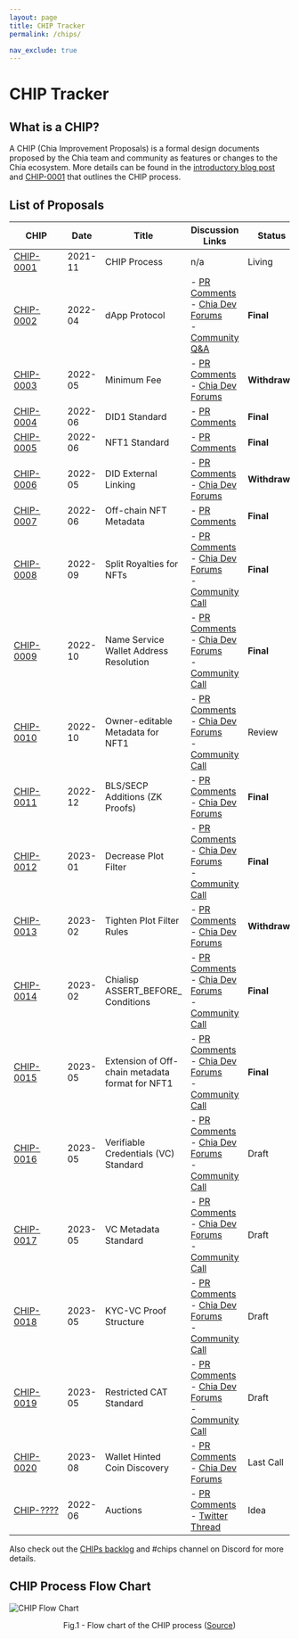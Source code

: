 ```yaml
---
layout: page
title: CHIP Tracker
permalink: /chips/

nav_exclude: true
---
```


# CHIP Tracker

## What is a CHIP?
A CHIP (Chia Improvement Proposals) is a formal design documents proposed by the Chia team and community as features or changes to the Chia ecosystem. More details can be found in the [introductory blog post](https://www.chia.net/2022/02/14/chia-improvement-proposals.en.html) and [CHIP-0001](https://github.com/Chia-Network/chips/blob/main/CHIPs/chip-0001.md) that outlines the CHIP process.

## List of Proposals

| CHIP | Date | Title | Discussion Links | Status |
| --- | --- | --- | --- | --- |
| [CHIP-0001](https://github.com/Chia-Network/chips/blob/main/CHIPs/chip-0001.md)                               | 2021-11 | CHIP Process | n/a | Living |
| [CHIP-0002](https://github.com/GobyWallet/chips/blob/chip0002/CHIPs/chip-0002.md)                             | 2022-04 | dApp Protocol | - [PR Comments](https://github.com/Chia-Network/chips/pull/9) <br /> - [Chia Dev Forums](https://developers.chia.net/t/chip-0002-dapp-protocol/574) <br /> - [Community Q&A](https://youtu.be/c9tRXRiUw_8)  | <strong>Final</strong> |
| [CHIP-0003](https://github.com/Chia-Network/chips/blob/7ac848115cc8ce48663d6ac17a7563cc4c7822a3/CHIPs/chip-0003.md)                                | 2022-05 | Minimum Fee | - [PR Comments](https://github.com/Chia-Network/chips/pull/13) <br /> - [Chia Dev Forums](https://developers.chia.net/t/chip-0003-minimum-fee/535) | <strong>Withdrawn</strong> |
| [CHIP-0004](https://github.com/Chia-Network/chips/blob/3f208bedcded1860925beacc5941b3809c86058e/CHIPs/chip-0004.md)                               | 2022-06 | DID1 Standard | - [PR Comments]() | <strong>Final</strong> |
| [CHIP-0005](https://github.com/Chia-Network/chips/blob/867440430b75735fcc7655cb7bd95a6cf8c56a11/CHIPs/chip-0005.md)                               | 2022-06 | NFT1 Standard | - [PR Comments](https://github.com/Chia-Network/chips/pull/19) <br />  | <strong>Final</strong> |
| [CHIP-0006](https://github.com/Trifolio/chips/blob/main/CHIPs/chip-trifolio-did-external-linking.md)          | 2022-05 | DID External Linking | - [PR Comments](https://github.com/Chia-Network/chips/pull/12) <br /> - [Chia Dev Forums](https://developers.chia.net/t/chip-0006-did-external-identity-linking) | <strong>Withdrawn</strong> |
| [CHIP-0007](https://github.com/Chia-Network/chips/blob/71388a28e15b9d9a0e2d9d98e9b92a9c96f97cf0/CHIPs/chip-0007.md)    | 2022-06 | Off-chain NFT Metadata | - [PR Comments](https://github.com/Chia-Network/chips/pull/26) | <strong>Final</strong> |
| [CHIP-0008](https://github.com/Chia-Network/chips/blob/main/CHIPs/chip-0008.md)                               | 2022-09 | Split Royalties for NFTs | - [PR Comments](https://github.com/Chia-Network/chips/pull/30) <br /> - [Chia Dev Forums](https://developers.chia.net/t/chip-0008-nft-royalty-splitting/698) <br /> - [Community Call](https://drive.google.com/file/d/18NyB13Cu24VNRFOKl0umbNq1tzzLY1jj/view)| <strong>Final</strong> |
| [CHIP-0009](https://github.com/Chia-Network/chips/blob/main/CHIPs/chip-0009.md)                               | 2022-10 | Name Service Wallet Address Resolution | - [PR Comments](https://github.com/Chia-Network/chips/pull/34) <br /> - [Chia Dev Forums](https://developers.chia.net/t/chip-0009-name-service-wallet-address-resolution/720) <br /> - [Community Call](https://www.youtube.com/watch?v=N7u3Zg_9WMs) | <strong>Final</strong> |
| [CHIP-0010](https://github.com/Chia-Network/chips/blob/878bbb6968e161275b75bf3d000c110d8c83900a/CHIPs/chip-0010.md)  | 2022-10 | Owner-editable Metadata for NFT1 | - [PR Comments](https://github.com/Chia-Network/chips/pull/33) <br /> - [Chia Dev Forums](https://developers.chia.net/t/chip-0010-owner-editable-metadata-format-for-nft1/723) <br /> - [Community Call](https://www.youtube.com/watch?v=vPN3FFU0acc) | Review |
| [CHIP-0011](https://github.com/Chia-Network/chips/blob/bls_additions/CHIPs/chip-0011.md)                      | 2022-12 | BLS/SECP Additions (ZK Proofs) | - [PR Comments](https://github.com/Chia-Network/chips/pull/46) <br /> - [Chia Dev Forums](https://developers.chia.net/t/chip-0011-bls-additions/758) | <strong>Final</strong> |
| [CHIP-0012](https://github.com/Chia-Network/chips/blob/8a4ce8cee44b6b5816b0093d47015be4cfac1de2/CHIPs/chip-0012.md)  | 2023-01 | Decrease Plot Filter | - [PR Comments](https://github.com/Chia-Network/chips/pull/53) <br /> - [Chia Dev Forums](https://developers.chia.net/t/chip-0012-plot-filter-reduction/810) <br /> - [Community Call](https://www.youtube.com/watch?v=hf01z8Uhj1Y) | <strong>Final</strong> |
| [CHIP-0013](https://github.com/Chia-Network/chips/blob/6a6351d9625f10ee8306bb0af98bd94ab0072d9b/CHIPs/chip-0013.md)  | 2023-02 | Tighten Plot Filter Rules | - [PR Comments](https://github.com/Chia-Network/chips/pull/57) <br /> - [Chia Dev Forums](https://developers.chia.net/t/chip-0013-tighten-plot-filter-rules/819) | <strong>Withdrawn</strong> |
| [CHIP-0014](https://github.com/Chia-Network/chips/blob/aa5a0ce847cccf39f5e24e3bd32e00bf2dd4b38b/CHIPs/chip-0014.md)  | 2023-02 | Chialisp ASSERT_BEFORE_ Conditions | - [PR Comments](https://github.com/Chia-Network/chips/pull/59) <br /> - [Chia Dev Forums](https://developers.chia.net/t/chip-0014-chialisp-assert-before-conditions/821) <br /> - [Community Call](https://www.youtube.com/watch?v=_CHs87Ywklw) | <strong>Final</strong> |
| [CHIP-0015](https://github.com/Chia-Network/chips/blob/6863bd7f6dd307b17dae64b0f83069cc90678e51/CHIPs/chip-0015.md)  | 2023-05 | Extension of Off-chain metadata format for NFT1 | - [PR Comments](https://github.com/Chia-Network/chips/pull/62) <br /> - [Chia Dev Forums](https://developers.chia.net/t/chip-0015-extension-of-off-chain-metadata-format-for-nft1/876) <br /> - [Community Call](https://www.youtube.com/watch?v=gZ9V5GxT0GU) | <strong>Final</strong> |
| [CHIP-0016](https://github.com/Chia-Network/chips/blob/5c57550354b3b2f13d71a4854fbcc3b7537ab570/CHIPs/chip-0016.md)  | 2023-05 | Verifiable Credentials (VC) Standard | - [PR Comments](https://github.com/Chia-Network/chips/pull/65) <br /> - [Chia Dev Forums](https://developers.chia.net/t/chip-0016-vc1-standard/886) <br /> - [Community Call](https://www.youtube.com/watch?v=WUf79mnlUQQ) | Draft |
| [CHIP-0017](https://github.com/Chia-Network/chips/blob/0b869a5daafa7b9125e89aa73e275031d85da996/CHIPs/chip-0017.md)  | 2023-05 | VC Metadata Standard | - [PR Comments](https://github.com/Chia-Network/chips/pull/66) <br /> - [Chia Dev Forums](https://developers.chia.net/t/chip-0017-vc-metadata-structure/887) <br /> - [Community Call](https://www.youtube.com/watch?v=WUf79mnlUQQ)| Draft |
| [CHIP-0018](https://github.com/Chia-Network/chips/blob/88655f8d449a9e565d09fd8ed71933c91e4672aa/CHIPs/chip-0018.md)  | 2023-05 | KYC-VC Proof Structure | - [PR Comments](https://github.com/Chia-Network/chips/pull/67) <br /> - [Chia Dev Forums](https://developers.chia.net/t/chip-0018-kyc-vc-proof-structure/888) <br /> - [Community Call](https://www.youtube.com/watch?v=WUf79mnlUQQ) | Draft |
| [CHIP-0019](https://github.com/Chia-Network/chips/blob/ae85861873f9d6f259f1a2a98b19a370c7cbb6cf/CHIPs/chip-0019.md)  | 2023-05 | Restricted CAT Standard | - [PR Comments](https://github.com/Chia-Network/chips/pull/68) <br /> - [Chia Dev Forums](https://developers.chia.net/t/chip-0019-restricted-cat-standard/889) <br /> - [Community Call](https://www.youtube.com/watch?v=WUf79mnlUQQ) | Draft |
| [CHIP-0020](https://github.com/Chia-Network/chips/blob/14b2492a1dcc78280a4b4d6f51f21d87a896aaac/CHIPs/chip-0020.md)  | 2023-08 | Wallet Hinted Coin Discovery | - [PR Comments](https://github.com/Chia-Network/chips/pull/81) <br /> - [Chia Dev Forums](https://developers.chia.net/t/chip-0020-wallet-hinted-coin-discovery/954/2) <br /> | Last Call |
| [CHIP-????](https://github.com/joshpainter/chips/blob/main/CHIPs/chip-joshpainter-auctions.md)                | 2022-06 | Auctions | - [PR Comments](https://github.com/Chia-Network/chips/pull/24) <br /> - [Twitter Thread](https://twitter.com/endertown/status/1537076782779797505)  | Idea |


<style>
 td {
    max-width: 200px;
}
</style>

Also check out the [CHIPs backlog](https://github.com/Chia-Network/chips/projects/1) and #chips channel on Discord for more details.

## CHIP Process Flow Chart

![CHIP Flow Chart](https://www.chia.net/wp-content/uploads/2022/08/image-21.png)
<p align = "center">
Fig.1 - Flow chart of the CHIP process (<a href="https://www.chia.net/2022/02/14/chia-improvement-proposals.en.html" target="_blank">Source</a>)
</p>
